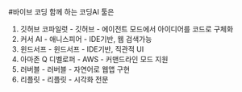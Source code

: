 #바이브 코딩 함께 하는 코딩AI 툴은
1. 깃허브 코파일럿 - 깃허브 - 에이전트 모드에서 아이디어를 코드로 구체화
2. 커서 AI - 애니스피어 - IDE기반, 웹 검색가능
3. 윈드서프 - 윈드서프 - IDE기반, 직관적 UI
4. 아마존 Q 디벨로퍼 - AWS - 커맨드라인 모드 지원
5. 러버블 - 러버블 - 자연어로 웹앱 구현
6. 리플릿 - 리플릿 - 시각화 전문

